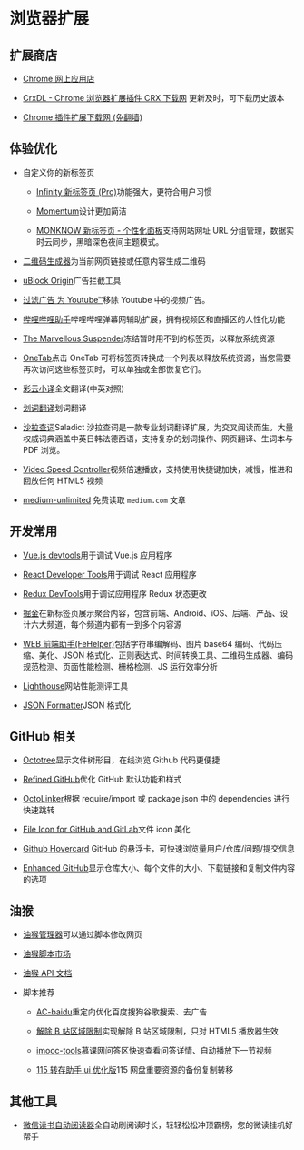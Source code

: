 # 浏览器扩展

## 扩展商店

- [Chrome 网上应用店](https://chrome.google.com/webstore/category/extensions)

- [CrxDL - Chrome 浏览器扩展插件 CRX 下载网](https://crxdl.com/) 更新及时，可下载历史版本

- [Chrome 插件扩展下载网 (免翻墙)](https://www.extfans.com/)

## 体验优化

- 自定义你的新标签页

  - [Infinity 新标签页 (Pro)](https://chrome.google.com/webstore/detail/infinity-new-tab-pro/nnnkddnnlpamobajfibfdgfnbcnkgngh)功能强大，更符合用户习惯

  - [Momentum](https://chrome.google.com/webstore/detail/momentum/laookkfknpbbblfpciffpaejjkokdgca)设计更加简洁

  - [MONKNOW 新标签页 - 个性化面板](https://www.monknow.com/zh-CN)支持网站网址 URL 分组管理，数据实时云同步，黑暗深色夜间主题模式。

- [二维码生成器](https://chrome.google.com/webstore/detail/quick-qr-code-generator/afpbjjgbdimpioenaedcjgkaigggcdpp/)为当前网页链接或任意内容生成二维码

- [uBlock Origin](https://chrome.google.com/webstore/detail/ublock-origin/cjpalhdlnbpafiamejdnhcphjbkeiagm)广告拦截工具

- [过滤广告 为 Youtube™](https://chrome.google.com/webstore/detail/adblock-for-youtube/cmedhionkhpnakcndndgjdbohmhepckk)移除 Youtube 中的视频广告。

- [哔哩哔哩助手](https://chrome.google.com/webstore/detail/%E5%93%94%E5%93%A9%E5%93%94%E5%93%A9%E5%8A%A9%E6%89%8B%EF%BC%9Abilibilicom-%E7%BB%BC%E5%90%88%E8%BE%85%E5%8A%A9%E6%89%A9%E5%B1%95/kpbnombpnpcffllnianjibmpadjolanh)哔哩哔哩弹幕网辅助扩展，拥有视频区和直播区的人性化功能

- [The Marvellous Suspender](https://chrome.google.com/webstore/detail/the-marvellous-suspender/noogafoofpebimajpfpamcfhoaifemoa)冻结暂时用不到的标签页，以释放系统资源

- [OneTab](https://chrome.google.com/webstore/detail/the-great-suspender/klbibkeccnjlkjkiokjodocebajanakg)点击 OneTab 可将标签页转换成一个列表以释放系统资源，当您需要再次访问这些标签页时，可以单独或全部恢复它们。

- [彩云小译](https://chrome.google.com/webstore/detail/lingocloud-web-translatio/jmpepeebcbihafjjadogphmbgiffiajh)全文翻译(中英对照)

- [划词翻译](https://chrome.google.com/webstore/detail/%E5%88%92%E8%AF%8D%E7%BF%BB%E8%AF%91/ikhdkkncnoglghljlkmcimlnlhkeamad)划词翻译

- [沙拉查词](https://chrome.google.com/webstore/detail/%E6%B2%99%E6%8B%89%E6%9F%A5%E8%AF%8D-%E8%81%9A%E5%90%88%E8%AF%8D%E5%85%B8%E5%88%92%E8%AF%8D%E7%BF%BB%E8%AF%91/cdonnmffkdaoajfknoeeecmchibpmkmg)Saladict 沙拉查词是一款专业划词翻译扩展，为交叉阅读而生。大量权威词典涵盖中英日韩法德西语，支持复杂的划词操作、网页翻译、生词本与 PDF 浏览。

- [Video Speed Controller](https://chrome.google.com/webstore/detail/video-speed-controller/nffaoalbilbmmfgbnbgppjihopabppdk)视频倍速播放，支持使用快捷键加快，减慢，推进和回放任何 HTML5 视频

- [medium-unlimited](https://github.com/manojVivek/medium-unlimited) 免费读取 `medium.com` 文章

## 开发常用

- [Vue.js devtools](https://chrome.google.com/webstore/detail/vuejs-devtools/nhdogjmejiglipccpnnnanhbledajbpd)用于调试 Vue.js 应用程序

- [React Developer Tools](https://chrome.google.com/webstore/detail/react-developer-tools/fmkadmapgofadopljbjfkapdkoienihi)用于调试 React 应用程序

- [Redux DevTools](https://chrome.google.com/webstore/detail/redux-devtools/lmhkpmbekcpmknklioeibfkpmmfibljd)用于调试应用程序 Redux 状态更改

- [掘金](https://chrome.google.com/webstore/detail/%E6%8E%98%E9%87%91/lecdifefmmfjnjjinhaennhdlmcaeeeb)在新标签页展示聚合内容，包含前端、Android、iOS、后端、产品、设计六大频道，每个频道内都有一到多个内容源

- [WEB 前端助手(FeHelper)](https://chrome.google.com/webstore/detail/fehelperjson/pkgccpejnmalmdinmhkkfafefagiiiad)包括字符串编解码、图片 base64 编码、代码压缩、美化、JSON 格式化、正则表达式、时间转换工具、二维码生成器、编码规范检测、页面性能检测、栅格检测、JS 运行效率分析

- [Lighthouse](https://chrome.google.com/webstore/detail/lighthouse/blipmdconlkpinefehnmjammfjpmpbjk)网站性能测评工具

- [JSON Formatter](https://chrome.google.com/webstore/detail/json-formatter/bcjindcccaagfpapjjmafapmmgkkhgoa)JSON 格式化

## GitHub 相关

- [Octotree](https://chrome.google.com/webstore/detail/octotree/bkhaagjahfmjljalopjnoealnfndnagc)显示文件树形目，在线浏览 Github 代码更便捷

- [Refined GitHub](https://chrome.google.com/webstore/detail/refined-github/hlepfoohegkhhmjieoechaddaejaokhf)优化 GitHub 默认功能和样式

- [OctoLinker](https://chrome.google.com/webstore/detail/octolinker/jlmafbaeoofdegohdhinkhilhclaklkp)根据 require/import 或 package.json 中的 dependencies 进行快速跳转

- [File Icon for GitHub and GitLab](https://chrome.google.com/webstore/detail/file-icon-for-github-and/ficfmibkjjnpogdcfhfokmihanoldbfe)文件 icon 美化

- [Github Hovercard](https://chrome.google.com/webstore/detail/github-hovercard/mmoahbbnojgkclgceahhakhnccimnplk) GitHub 的悬浮卡，可快速浏览量用户/仓库/问题/提交信息

- [Enhanced GitHub](https://chrome.google.com/webstore/detail/enhanced-github/anlikcnbgdeidpacdbdljnabclhahhmd)显示仓库大小、每个文件的大小、下载链接和复制文件内容的选项

## 油猴

- [油猴管理器](https://chrome.google.com/webstore/detail/tampermonkey/dhdgffkkebhmkfjojejmpbldmpobfkfo)可以通过脚本修改网页

- [油猴脚本市场](https://greasyfork.org/zh-CN)

- [油猴 API 文档](https://www.tampermonkey.net/documentation.php?ext=dhdg&locale=zh)

- 脚本推荐

  - [AC-baidu](https://greasyfork.org/zh-CN/scripts/14178)重定向优化百度搜狗谷歌搜索、去广告

  - [解除 B 站区域限制](https://greasyfork.org/zh-CN/scripts/25718)实现解除 B 站区域限制，只对 HTML5 播放器生效

  - [imooc-tools](https://greasyfork.org/zh-CN/scripts/396378)慕课网问答区快速查看问答详情、自动播放下一节视频

  - [115 转存助手 ui 优化版](https://gist.github.com/Nerver4Ever/953447c9ecd330ffc0861d4cbb839369)115 网盘重要资源的备份复制转移

## 其他工具

- [微信读书自动阅读器](https://github.com/DoooReyn/WxRead-WebAutoReader)全自动刷阅读时长，轻轻松松冲顶霸榜，您的微读挂机好帮手
